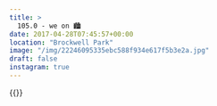 ```yaml
---
title: >
  105.0 - we on 🏙
date: 2017-04-28T07:45:57+00:00
location: "Brockwell Park"
image: "/img/22246095335ebc588f934e617f5b3e2a.jpg"
draft: false
instagram: true
---
```


{{<photo src="/img/22246095335ebc588f934e617f5b3e2a.jpg">}}
